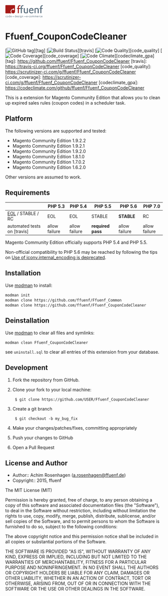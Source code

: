 <a href="http://www.ffuenf.de" title="ffuenf - code • design • e-commerce"><img src="https://github.com/ffuenf/Ffuenf_Common/blob/master/skin/adminhtml/default/default/ffuenf/ffuenf.png" alt="ffuenf - code • design • e-commerce" /></a>

Ffuenf_CouponCodeCleaner
========================
[![GitHub tag](https://img.shields.io/github/tag/ffuenf/Ffuenf_CouponCodeCleaner.svg)][tag]
[![Build Status](https://img.shields.io/travis/ffuenf/Ffuenf_CouponCodeCleaner.svg)][travis]
[![Code Quality](https://scrutinizer-ci.com/g/ffuenf/Ffuenf_CouponCodeCleaner/badges/quality-score.png)][code_quality]
[![Code Coverage](https://scrutinizer-ci.com/g/ffuenf/Ffuenf_CouponCodeCleaner/badges/coverage.png)][code_coverage]
[![Code Climate](https://codeclimate.com/github/ffuenf/Ffuenf_CouponCodeCleaner/badges/gpa.svg)][codeclimate_gpa]
[tag]: https://github.com/ffuenf/Ffuenf_CouponCodeCleaner
[travis]: https://travis-ci.org/ffuenf/Ffuenf_CouponCodeCleaner
[code_quality]: https://scrutinizer-ci.com/g/ffuenf/Ffuenf_CouponCodeCleaner
[code_coverage]: https://scrutinizer-ci.com/g/ffuenf/Ffuenf_CouponCodeCleaner
[codeclimate_gpa]: https://codeclimate.com/github/ffuenf/Ffuenf_CouponCodeCleaner

This is a extension for Magento Community Edition that allows you to clean up expired sales rules (coupon codes) in a scheduler task.

Platform
--------

The following versions are supported and tested:

* Magento Community Edition 1.9.2.2
* Magento Community Edition 1.9.2.1
* Magento Community Edition 1.9.2.0
* Magento Community Edition 1.8.1.0
* Magento Community Edition 1.7.0.2
* Magento Community Edition 1.6.2.0

Other versions are assumed to work.

Requirements
------------

|                                                                     | PHP 5.3        | PHP 5.4        | PHP 5.5           | PHP 5.6       | PHP 7.0       |
| ------------------------------------------------------------------- | -------------- | -------------- | ----------------- | ------------- | ------------- |
| [EOL](https://secure.php.net/supported-versions.php) / STABLE / RC  | EOL            | EOL            | STABLE            | **STABLE**    | RC            |
| automated tests on [travis]                                         | allow failure  | allow failure  | **required pass** | allow failure | allow failure |

Magento Community Edition officially supports PHP 5.4 and PHP 5.5.

Non-official compatibility to PHP 5.6 may be reached by following the tips on [Use of iconv.internal_encoding is deprecated](https://magento.stackexchange.com/questions/34015/magento-1-9-php-5-6-use-of-iconv-internal-encoding-is-deprecated).

Installation
------------

Use [modman](https://github.com/colinmollenhour/modman) to install:
```
modman init
modman clone https://github.com/ffuenf/Ffuenf_Common
modman clone https://github.com/ffuenf/Ffuenf_CouponCodeCleaner
```

Deinstallation
--------------

Use [modman](https://github.com/colinmollenhour/modman) to clear all files and symlinks:
```
modman clean Ffuenf_CouponCodeCleaner
```
see `uninstall.sql` to clear all entries of this extension from your database.

Development
-----------
1. Fork the repository from GitHub.
2. Clone your fork to your local machine:

        $ git clone https://github.com/USER/Ffuenf_CouponCodeCleaner

3. Create a git branch

        $ git checkout -b my_bug_fix

4. Make your changes/patches/fixes, committing appropriately
5. Push your changes to GitHub
6. Open a Pull Request

License and Author
------------------

- Author:: Achim Rosenhagen (<a.rosenhagen@ffuenf.de>)
- Copyright:: 2015, ffuenf

The MIT License (MIT)

Permission is hereby granted, free of charge, to any person obtaining a copy
of this software and associated documentation files (the "Software"), to deal
in the Software without restriction, including without limitation the rights
to use, copy, modify, merge, publish, distribute, sublicense, and/or sell
copies of the Software, and to permit persons to whom the Software is
furnished to do so, subject to the following conditions:

The above copyright notice and this permission notice shall be included in all
copies or substantial portions of the Software.

THE SOFTWARE IS PROVIDED "AS IS", WITHOUT WARRANTY OF ANY KIND, EXPRESS OR
IMPLIED, INCLUDING BUT NOT LIMITED TO THE WARRANTIES OF MERCHANTABILITY,
FITNESS FOR A PARTICULAR PURPOSE AND NONINFRINGEMENT. IN NO EVENT SHALL THE
AUTHORS OR COPYRIGHT HOLDERS BE LIABLE FOR ANY CLAIM, DAMAGES OR OTHER
LIABILITY, WHETHER IN AN ACTION OF CONTRACT, TORT OR OTHERWISE, ARISING FROM,
OUT OF OR IN CONNECTION WITH THE SOFTWARE OR THE USE OR OTHER DEALINGS IN THE
SOFTWARE.